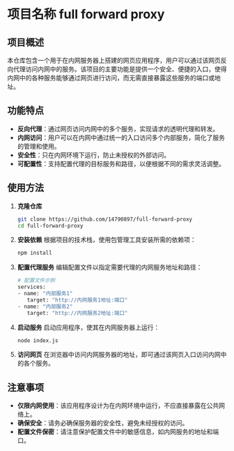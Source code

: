 # 项目名称 full forward proxy

## 项目概述

本仓库包含一个用于在内网服务器上搭建的网页应用程序，用户可以通过该网页反向代理访问内网中的服务。该项目的主要功能是提供一个安全、便捷的入口，使得内网中的各种服务能够通过网页进行访问，而无需直接暴露这些服务的端口或地址。

## 功能特点

- **反向代理**：通过网页访问内网中的多个服务，实现请求的透明代理和转发。
- **内网访问**：用户可以在内网中通过统一的入口访问多个内部服务，简化了服务的管理和使用。
- **安全性**：只在内网环境下运行，防止未授权的外部访问。
- **可配置性**：支持配置代理的目标服务和路径，以便根据不同的需求灵活调整。

## 使用方法

1. **克隆仓库**

   ```bash
   git clone https://github.com/14790897/full-forward-proxy
   cd full-forward-proxy
   ```

2. **安装依赖**
   根据项目的技术栈，使用包管理工具安装所需的依赖项：

   ```bash
   npm install
   ```

3. **配置代理服务**
   编辑配置文件以指定需要代理的内网服务地址和路径：

   ```bash
   # 配置文件示例
   services:
   - name: "内部服务1"
      target: "http://内网服务1地址:端口"
   - name: "内部服务2"
      target: "http://内网服务2地址:端口"
   ```

4. **启动服务**
   启动应用程序，使其在内网服务器上运行：

   ```bash
   node index.js
   ```

5. **访问网页**
   在浏览器中访问内网服务器的地址，即可通过该网页入口访问内网中的各个服务。

## 注意事项

- **仅限内网使用**：该应用程序设计为在内网环境中运行，不应直接暴露在公共网络上。
- **确保安全**：请务必确保服务器的安全性，避免未经授权的访问。
- **配置文件保密**：请注意保护配置文件中的敏感信息，如内网服务的地址和端口。
